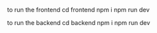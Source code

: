 to run the frontend
cd frontend
npm i
npm run dev


to run the backend
cd backend
npm i
npm run dev
